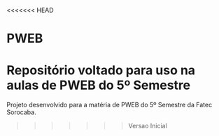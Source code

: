 <<<<<<< HEAD
# PWEB
Repositório voltado para uso na aulas de PWEB do 5º Semestre
=======
Projeto desenvolvido para a matéria de PWEB do 5º Semestre da Fatec Sorocaba.
>>>>>>> Versao Inicial
